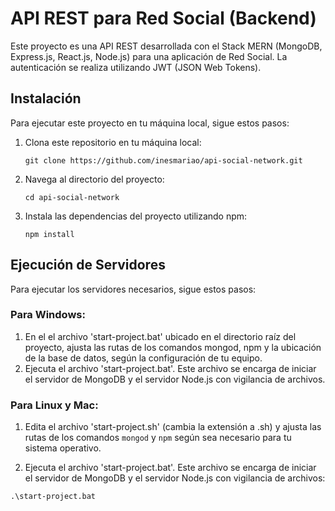 # API REST para Red Social (Backend)

Este proyecto es una API REST desarrollada con el Stack MERN (MongoDB, Express.js, React.js, Node.js) para una aplicación de Red Social. La autenticación se realiza utilizando JWT (JSON Web Tokens).

## Instalación

Para ejecutar este proyecto en tu máquina local, sigue estos pasos:

1. Clona este repositorio en tu máquina local:

   ```
   git clone https://github.com/inesmariao/api-social-network.git
   ```

2. Navega al directorio del proyecto:

   ```
   cd api-social-network
   ```

3. Instala las dependencias del proyecto utilizando npm:

   ```
   npm install
   ```

## Ejecución de Servidores

Para ejecutar los servidores necesarios, sigue estos pasos:

### Para Windows:

1. En el el archivo 'start-project.bat' ubicado en el directorio raíz del proyecto, ajusta las rutas de los comandos mongod, npm y la ubicación de la base de datos, según la configuración de tu equipo.
2. Ejecuta el archivo 'start-project.bat'. Este archivo se encarga de iniciar el servidor de MongoDB y el servidor Node.js con vigilancia de archivos.

### Para Linux y Mac:

1. Edita el archivo 'start-project.sh' (cambia la extensión a .sh) y ajusta las rutas de los comandos `mongod` y `npm` según sea necesario para tu sistema operativo.

2. Ejecuta el archivo 'start-project.bat'. Este archivo se encarga de iniciar el servidor de MongoDB y el servidor Node.js con vigilancia de archivos:

```
.\start-project.bat
```
